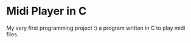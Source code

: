 # Midi Player in C
 My very first programming project :) a program written in C to play midi files.
